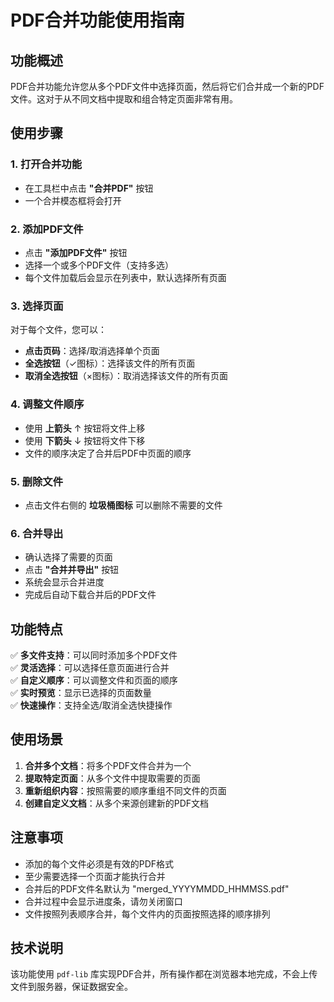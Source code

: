 # PDF合并功能使用指南

## 功能概述

PDF合并功能允许您从多个PDF文件中选择页面，然后将它们合并成一个新的PDF文件。这对于从不同文档中提取和组合特定页面非常有用。

## 使用步骤

### 1. 打开合并功能
- 在工具栏中点击 **"合并PDF"** 按钮
- 一个合并模态框将会打开

### 2. 添加PDF文件
- 点击 **"添加PDF文件"** 按钮
- 选择一个或多个PDF文件（支持多选）
- 每个文件加载后会显示在列表中，默认选择所有页面

### 3. 选择页面
对于每个文件，您可以：
- **点击页码**：选择/取消选择单个页面
- **全选按钮**（✓图标）：选择该文件的所有页面
- **取消全选按钮**（×图标）：取消选择该文件的所有页面

### 4. 调整文件顺序
- 使用 **上箭头** ↑ 按钮将文件上移
- 使用 **下箭头** ↓ 按钮将文件下移
- 文件的顺序决定了合并后PDF中页面的顺序

### 5. 删除文件
- 点击文件右侧的 **垃圾桶图标** 可以删除不需要的文件

### 6. 合并导出
- 确认选择了需要的页面
- 点击 **"合并并导出"** 按钮
- 系统会显示合并进度
- 完成后自动下载合并后的PDF文件

## 功能特点

✅ **多文件支持**：可以同时添加多个PDF文件  
✅ **灵活选择**：可以选择任意页面进行合并  
✅ **自定义顺序**：可以调整文件和页面的顺序  
✅ **实时预览**：显示已选择的页面数量  
✅ **快速操作**：支持全选/取消全选快捷操作  

## 使用场景

1. **合并多个文档**：将多个PDF文件合并为一个
2. **提取特定页面**：从多个文件中提取需要的页面
3. **重新组织内容**：按照需要的顺序重组不同文件的页面
4. **创建自定义文档**：从多个来源创建新的PDF文档

## 注意事项

- 添加的每个文件必须是有效的PDF格式
- 至少需要选择一个页面才能执行合并
- 合并后的PDF文件名默认为 "merged_YYYYMMDD_HHMMSS.pdf"
- 合并过程中会显示进度条，请勿关闭窗口
- 文件按照列表顺序合并，每个文件内的页面按照选择的顺序排列

## 技术说明

该功能使用 `pdf-lib` 库实现PDF合并，所有操作都在浏览器本地完成，不会上传文件到服务器，保证数据安全。

